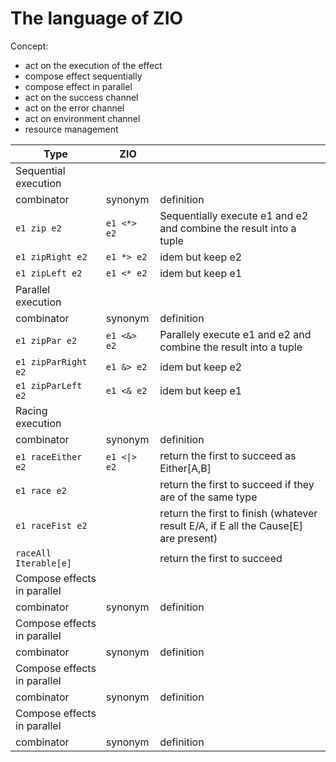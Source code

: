The language of ZIO
===================

Concept:
* act on the execution of the effect
* compose effect sequentially
* compose effect in parallel
* act on the success channel
* act on the error channel
* act on environment channel
* resource management

| Type                        	| ZIO          	|                                                                                     	|
|-----------------------------	|--------------	|-------------------------------------------------------------------------------------	|
| Sequential execution        	|              	|                                                                                     	|
|          combinator         	|    synonym   	| definition                                                                          	|
|         `e1 zip e2`         	|  `e1 <*> e2` 	| Sequentially execute e1 and e2 and combine the result into a tuple                  	|
|       `e1 zipRight e2`      	|  `e1 *> e2`  	| idem but keep e2                                                                    	|
|       `e1 zipLeft e2`       	|  `e1 <* e2`  	| idem but keep e1                                                                    	|
| Parallel execution          	|              	|                                                                                     	|
|          combinator         	|    synonym   	| definition                                                                          	|
|        `e1 zipPar e2`       	|  `e1 <&> e2` 	| Parallely execute e1 and e2 and combine the result into a tuple                     	|
|     `e1 zipParRight e2`     	|  `e1 &> e2`  	| idem but keep e2                                                                    	|
|      `e1 zipParLeft e2`     	|  `e1 <& e2`  	| idem but keep e1                                                                    	|
| Racing execution            	|              	|                                                                                     	|
|          combinator         	|    synonym   	| definition                                                                          	|
|      `e1 raceEither e2`     	| `e1 <\|> e2` 	| return the first to succeed as Either[A,B]                                          	|
|         `e1 race e2`        	|              	| return the first to succeed if they are of the same type                            	|
|       `e1 raceFist e2`      	|              	| return the first to finish (whatever result E/A, if E all the Cause[E] are present) 	|
|    `raceAll Iterable[e]`    	|              	| return the first to succeed                                                         	|
| Compose effects in parallel 	|              	|                                                                                     	|
| combinator                  	| synonym      	| definition                                                                          	|
| Compose effects in parallel 	|              	|                                                                                     	|
| combinator                  	| synonym      	| definition                                                                          	|
| Compose effects in parallel 	|              	|                                                                                     	|
| combinator                  	| synonym      	| definition                                                                          	|
| Compose effects in parallel 	|              	|                                                                                     	|
| combinator                  	| synonym      	| definition                                                                          	|
